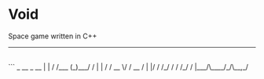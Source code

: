 # Void
Space game written in C++
<hr/>
<br/>
```
 _    __      _     __
| |  / /___  (_)___/ /
| | / / __ \/ / __  / 
| |/ / /_/ / / /_/ /  
|___/\____/_/\__,_/   
                     
```
